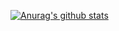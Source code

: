 
[![Anurag's github stats](https://github-readme-stats.vercel.app/api?username=Lcaichihua)](https://github.com/Lcaichihua/Lcaichihua)

<!--
**Lcaichihua/Lcaichihua** is a ✨ _special_ ✨ repository because its `README.md` (this file) appears on your GitHub profile.




Here are some ideas to get you started:

- 🔭 I’m currently working on ...
- 🌱 I’m currently learning ...
- 👯 I’m looking to collaborate on ...
- 🤔 I’m looking for help with ...
- 💬 Ask me about ...
- 📫 How to reach me: ...
- 😄 Pronouns: ...
- ⚡ Fun fact: ...
-->

